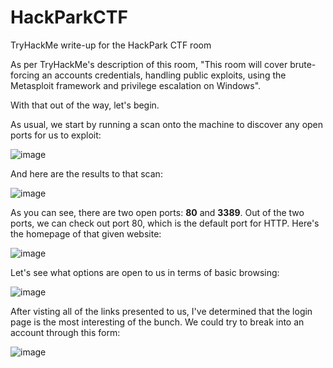 # HackParkCTF
TryHackMe write-up for the HackPark CTF room

As per TryHackMe's description of this room, "This room will cover brute-forcing an accounts credentials, handling public exploits, using the Metasploit framework and privilege escalation on Windows".

With that out of the way, let's begin.

As usual, we start by running a scan onto the machine to discover any open ports for us to exploit:

![image](https://user-images.githubusercontent.com/53369798/112157389-8ae0cc00-8bbd-11eb-81d3-28a2a5196de2.png)

And here are the results to that scan:

![image](https://user-images.githubusercontent.com/53369798/112157655-d1362b00-8bbd-11eb-8439-72f49528158f.png)

As you can see, there are two open ports: **80** and **3389**. Out of the two ports, we can check out port 80, which is the default port for HTTP. Here's the homepage of that given website:

![image](https://user-images.githubusercontent.com/53369798/112157932-12c6d600-8bbe-11eb-893d-351681808d0d.png)

Let's see what options are open to us in terms of basic browsing:

![image](https://user-images.githubusercontent.com/53369798/112162187-37bd4800-8bc2-11eb-92b9-582c8c4154a9.png)

After visting all of the links presented to us, I've determined that the login page is the most interesting of the bunch. We could try to break into an account through this form:

![image](https://user-images.githubusercontent.com/53369798/112166027-a5b73e80-8bc5-11eb-8425-398e1d5de378.png)

